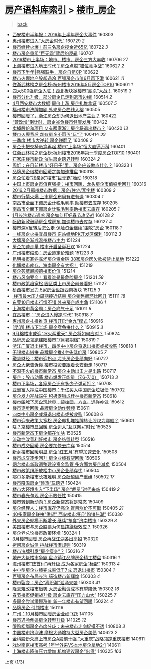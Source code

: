 [房产语料库索引](../../README.md)  > [楼市_房企](楼市_房企.md)
====
> [back](../README.md)

- [西安楼市半年报：2016年上半年房企大事件](http://jkwz.applinzi.com/ittc/6862059292634645508.html#%E8%A5%BF%E5%AE%89%E6%A5%BC%E5%B8%82%E5%8D%8A%E5%B9%B4%E6%8A%A5%EF%BC%9A2016%E5%B9%B4%E4%B8%8A%E5%8D%8A%E5%B9%B4%E6%88%BF%E4%BC%81%E5%A4%A7%E4%BA%8B%E4%BB%B6) 160803  
- [惠州楼市进入“大房企时代”](http://jkwz.applinzi.com/ittc/6860246168529011717.html#%E6%83%A0%E5%B7%9E%E6%A5%BC%E5%B8%82%E8%BF%9B%E5%85%A5%E2%80%9C%E5%A4%A7%E6%88%BF%E4%BC%81%E6%97%B6%E4%BB%A3%E2%80%9D) 160729 *2* 
- [楼市继续火爆！前三名房企揽金近65亿](http://jkwz.applinzi.com/ittc/6857600512723256324.html#%E6%A5%BC%E5%B8%82%E7%BB%A7%E7%BB%AD%E7%81%AB%E7%88%86%EF%BC%81%E5%89%8D%E4%B8%89%E5%90%8D%E6%88%BF%E4%BC%81%E6%8F%BD%E9%87%91%E8%BF%9165%E4%BA%BF) 160722 *3* 
- [楼市房企重组“巨无霸”背后的逻辑](http://jkwz.applinzi.com/ittc/6852189730615329797.html#%E6%A5%BC%E5%B8%82%E6%88%BF%E4%BC%81%E9%87%8D%E7%BB%84%E2%80%9C%E5%B7%A8%E6%97%A0%E9%9C%B8%E2%80%9D%E8%83%8C%E5%90%8E%E7%9A%84%E9%80%BB%E8%BE%91) 160707  
- [2016楼市上半场：地市、楼市、房企三方大丰收](http://jkwz.applinzi.com/ittc/6851817438622254085.html#2016%E6%A5%BC%E5%B8%82%E4%B8%8A%E5%8D%8A%E5%9C%BA%EF%BC%9A%E5%9C%B0%E5%B8%82%E3%80%81%E6%A5%BC%E5%B8%82%E3%80%81%E6%88%BF%E4%BC%81%E4%B8%89%E6%96%B9%E5%A4%A7%E4%B8%B0%E6%94%B6) 160706 *27* 
- [上海楼市进入地王时代？房企点燃“错位竞争战”](http://jkwz.applinzi.com/ittc/6848403150196966405.html#%E4%B8%8A%E6%B5%B7%E6%A5%BC%E5%B8%82%E8%BF%9B%E5%85%A5%E5%9C%B0%E7%8E%8B%E6%97%B6%E4%BB%A3%EF%BC%9F%E6%88%BF%E4%BC%81%E7%82%B9%E7%87%83%E2%80%9C%E9%94%99%E4%BD%8D%E7%AB%9E%E4%BA%89%E6%88%98%E2%80%9D) 160627 *2* 
- [楼市下半年‖强强联手，房企自组CP](http://jkwz.applinzi.com/ittc/6846596996206691333.html#%E6%A5%BC%E5%B8%82%E4%B8%8B%E5%8D%8A%E5%B9%B4%E2%80%96%E5%BC%BA%E5%BC%BA%E8%81%94%E6%89%8B%EF%BC%8C%E6%88%BF%E4%BC%81%E8%87%AA%E7%BB%84CP) 160622  
- [楼市火爆地产股却遇冷 百强房企市值6月再下滑](http://jkwz.applinzi.com/ittc/6846137661907272708.html#%E6%A5%BC%E5%B8%82%E7%81%AB%E7%88%86%E5%9C%B0%E4%BA%A7%E8%82%A1%E5%8D%B4%E9%81%87%E5%86%B7+%E7%99%BE%E5%BC%BA%E6%88%BF%E4%BC%81%E5%B8%82%E5%80%BC6%E6%9C%88%E5%86%8D%E4%B8%8B%E6%BB%91) 160621 *11* 
- [住浙武林榜之房企榜:杭州楼市2016年5月房企TOP10](http://jkwz.applinzi.com/ittc/6838578776400987140.html#%E4%BD%8F%E6%B5%99%E6%AD%A6%E6%9E%97%E6%A6%9C%E4%B9%8B%E6%88%BF%E4%BC%81%E6%A6%9C%3A%E6%9D%AD%E5%B7%9E%E6%A5%BC%E5%B8%822016%E5%B9%B45%E6%9C%88%E6%88%BF%E4%BC%81TOP10) 160601 *1* 
- [四大500强房企入驻！西北板块掀楼市“厮杀”大战！](http://jkwz.applinzi.com/ittc/6833884054512223236.html#%E5%9B%9B%E5%A4%A7500%E5%BC%BA%E6%88%BF%E4%BC%81%E5%85%A5%E9%A9%BB%EF%BC%81%E8%A5%BF%E5%8C%97%E6%9D%BF%E5%9D%97%E6%8E%80%E6%A5%BC%E5%B8%82%E2%80%9C%E5%8E%AE%E6%9D%80%E2%80%9D%E5%A4%A7%E6%88%98%EF%BC%81) 160519 *3* 
- [楼市分化升级，部分房企已走到退市边缘!](http://jkwz.applinzi.com/ittc/6832109737726182405.html#%E6%A5%BC%E5%B8%82%E5%88%86%E5%8C%96%E5%8D%87%E7%BA%A7%EF%BC%8C%E9%83%A8%E5%88%86%E6%88%BF%E4%BC%81%E5%B7%B2%E8%B5%B0%E5%88%B0%E9%80%80%E5%B8%82%E8%BE%B9%E7%BC%98%21) 160514 *2* 
- [4月西安楼市大数据|房价上涨 房企扎堆拿证](http://jkwz.applinzi.com/ittc/6829611124945060868.html#4%E6%9C%88%E8%A5%BF%E5%AE%89%E6%A5%BC%E5%B8%82%E5%A4%A7%E6%95%B0%E6%8D%AE%7C%E6%88%BF%E4%BB%B7%E4%B8%8A%E6%B6%A8+%E6%88%BF%E4%BC%81%E6%89%8E%E5%A0%86%E6%8B%BF%E8%AF%81) 160507 *5* 
- [福州楼市洗牌加剧 外来房企曲线入榕](http://jkwz.applinzi.com/ittc/6828664061163996164.html#%E7%A6%8F%E5%B7%9E%E6%A5%BC%E5%B8%82%E6%B4%97%E7%89%8C%E5%8A%A0%E5%89%A7+%E5%A4%96%E6%9D%A5%E6%88%BF%E4%BC%81%E6%9B%B2%E7%BA%BF%E5%85%A5%E6%A6%95) 160505  
- [楼市回暖了，浙江房企却为何退出地产主业？](http://jkwz.applinzi.com/ittc/6823933036575851524.html#%E6%A5%BC%E5%B8%82%E5%9B%9E%E6%9A%96%E4%BA%86%EF%BC%8C%E6%B5%99%E6%B1%9F%E6%88%BF%E4%BC%81%E5%8D%B4%E4%B8%BA%E4%BD%95%E9%80%80%E5%87%BA%E5%9C%B0%E4%BA%A7%E4%B8%BB%E4%B8%9A%EF%BC%9F) 160422  
- [“营改增”倒计时，房企减负楼市健康发展](http://jkwz.applinzi.com/ittc/6823875376874783749.html#%E2%80%9C%E8%90%A5%E6%94%B9%E5%A2%9E%E2%80%9D%E5%80%92%E8%AE%A1%E6%97%B6%EF%BC%8C%E6%88%BF%E4%BC%81%E5%87%8F%E8%B4%9F%E6%A5%BC%E5%B8%82%E5%81%A5%E5%BA%B7%E5%8F%91%E5%B1%95) 160422  
- [卖掉股份和项目 又有两家浙江房企将退出楼市？](http://jkwz.applinzi.com/ittc/6823119878802113540.html#%E5%8D%96%E6%8E%89%E8%82%A1%E4%BB%BD%E5%92%8C%E9%A1%B9%E7%9B%AE+%E5%8F%88%E6%9C%89%E4%B8%A4%E5%AE%B6%E6%B5%99%E6%B1%9F%E6%88%BF%E4%BC%81%E5%B0%86%E9%80%80%E5%87%BA%E6%A5%BC%E5%B8%82%EF%BC%9F) 160420 *13* 
- [楼市火爆背后 却有房企不愿再“玩”了](http://jkwz.applinzi.com/ittc/6820940489750479877.html#%E6%A5%BC%E5%B8%82%E7%81%AB%E7%88%86%E8%83%8C%E5%90%8E+%E5%8D%B4%E6%9C%89%E6%88%BF%E4%BC%81%E4%B8%8D%E6%84%BF%E5%86%8D%E2%80%9C%E7%8E%A9%E2%80%9D%E4%BA%86) 160414 *39* 
- [一季度 楼市大逆转 房企赚翻了](http://jkwz.applinzi.com/ittc/6818584453970396164.html#%E4%B8%80%E5%AD%A3%E5%BA%A6+%E6%A5%BC%E5%B8%82%E5%A4%A7%E9%80%86%E8%BD%AC+%E6%88%BF%E4%BC%81%E8%B5%9A%E7%BF%BB%E4%BA%86) 160408 *2* 
- [房企头把交椅悬念再起 楼市“上半场”恒大直逼万科](http://jkwz.applinzi.com/ittc/6816098543563441156.html#%E6%88%BF%E4%BC%81%E5%A4%B4%E6%8A%8A%E4%BA%A4%E6%A4%85%E6%82%AC%E5%BF%B5%E5%86%8D%E8%B5%B7+%E6%A5%BC%E5%B8%82%E2%80%9C%E4%B8%8A%E5%8D%8A%E5%9C%BA%E2%80%9D%E6%81%92%E5%A4%A7%E7%9B%B4%E9%80%BC%E4%B8%87%E7%A7%91) 160401  
- [住浙武林榜之房企榜:杭州楼市2016年第一季度房企TOP10](http://jkwz.applinzi.com/ittc/6815951183973712900.html#%E4%BD%8F%E6%B5%99%E6%AD%A6%E6%9E%97%E6%A6%9C%E4%B9%8B%E6%88%BF%E4%BC%81%E6%A6%9C%3A%E6%9D%AD%E5%B7%9E%E6%A5%BC%E5%B8%822016%E5%B9%B4%E7%AC%AC%E4%B8%80%E5%AD%A3%E5%BA%A6%E6%88%BF%E4%BC%81TOP10) 160401  
- [石家庄楼市新政 催生房企跨界转型](http://jkwz.applinzi.com/ittc/6813098424916247557.html#%E7%9F%B3%E5%AE%B6%E5%BA%84%E6%A5%BC%E5%B8%82%E6%96%B0%E6%94%BF+%E5%82%AC%E7%94%9F%E6%88%BF%E4%BC%81%E8%B7%A8%E7%95%8C%E8%BD%AC%E5%9E%8B) 160324 *2* 
- [周忻：在目前楼市“好日子”里，房企应该做点什么？](http://jkwz.applinzi.com/ittc/6812726483940279301.html#%E5%91%A8%E5%BF%BB%EF%BC%9A%E5%9C%A8%E7%9B%AE%E5%89%8D%E6%A5%BC%E5%B8%82%E2%80%9C%E5%A5%BD%E6%97%A5%E5%AD%90%E2%80%9D%E9%87%8C%EF%BC%8C%E6%88%BF%E4%BC%81%E5%BA%94%E8%AF%A5%E5%81%9A%E7%82%B9%E4%BB%80%E4%B9%88%EF%BC%9F) 160323 *1* 
- [品牌房企借楼市回暖之势加速推盘](http://jkwz.applinzi.com/ittc/6810792435495994372.html#%E5%93%81%E7%89%8C%E6%88%BF%E4%BC%81%E5%80%9F%E6%A5%BC%E5%B8%82%E5%9B%9E%E6%9A%96%E4%B9%8B%E5%8A%BF%E5%8A%A0%E9%80%9F%E6%8E%A8%E7%9B%98) 160318  
- [房企忙着“找亲家”楼市“巨无霸”胎动](http://jkwz.applinzi.com/ittc/6810815455858000900.html#%E6%88%BF%E4%BC%81%E5%BF%99%E7%9D%80%E2%80%9C%E6%89%BE%E4%BA%B2%E5%AE%B6%E2%80%9D%E6%A5%BC%E5%B8%82%E2%80%9C%E5%B7%A8%E6%97%A0%E9%9C%B8%E2%80%9D%E8%83%8E%E5%8A%A8) 160318  
- [中国上市房企市值百强榜：楼市回暖，龙头房企市值稳步回升](http://jkwz.applinzi.com/ittc/6810184793316656133.html#%E4%B8%AD%E5%9B%BD%E4%B8%8A%E5%B8%82%E6%88%BF%E4%BC%81%E5%B8%82%E5%80%BC%E7%99%BE%E5%BC%BA%E6%A6%9C%EF%BC%9A%E6%A5%BC%E5%B8%82%E5%9B%9E%E6%9A%96%EF%BC%8C%E9%BE%99%E5%A4%B4%E6%88%BF%E4%BC%81%E5%B8%82%E5%80%BC%E7%A8%B3%E6%AD%A5%E5%9B%9E%E5%8D%87) 160316  
- [2016.2月郑州楼市数据：房企/住宅/写字楼](http://jkwz.applinzi.com/ittc/6807506000420537349.html#2016.2%E6%9C%88%E9%83%91%E5%B7%9E%E6%A5%BC%E5%B8%82%E6%95%B0%E6%8D%AE%EF%BC%9A%E6%88%BF%E4%BC%81%2F%E4%BD%8F%E5%AE%85%2F%E5%86%99%E5%AD%97%E6%A5%BC) 160309 *3* 
- [楼市行情火爆 上市房企布局有进有退](http://jkwz.applinzi.com/ittc/6805533329822581764.html#%E6%A5%BC%E5%B8%82%E8%A1%8C%E6%83%85%E7%81%AB%E7%88%86+%E4%B8%8A%E5%B8%82%E6%88%BF%E4%BC%81%E5%B8%83%E5%B1%80%E6%9C%89%E8%BF%9B%E6%9C%89%E9%80%80) 160304 *1* 
- [南昌市全面下调房企计税毛利率 助楼市去库存](http://jkwz.applinzi.com/ittc/6795316160014844933.html#%E5%8D%97%E6%98%8C%E5%B8%82%E5%85%A8%E9%9D%A2%E4%B8%8B%E8%B0%83%E6%88%BF%E4%BC%81%E8%AE%A1%E7%A8%8E%E6%AF%9B%E5%88%A9%E7%8E%87+%E5%8A%A9%E6%A5%BC%E5%B8%82%E5%8E%BB%E5%BA%93%E5%AD%98) 160205  
- [南昌市全面下调房企计税毛利率助楼市去库存](http://jkwz.applinzi.com/ittc/6795286230090646533.html#%E5%8D%97%E6%98%8C%E5%B8%82%E5%85%A8%E9%9D%A2%E4%B8%8B%E8%B0%83%E6%88%BF%E4%BC%81%E8%AE%A1%E7%A8%8E%E6%AF%9B%E5%88%A9%E7%8E%87%E5%8A%A9%E6%A5%BC%E5%B8%82%E5%8E%BB%E5%BA%93%E5%AD%98) 160205 *1* 
- [1月长沙楼市遇冷 房企如何打好春节攻坚战](http://jkwz.applinzi.com/ittc/6792340932473127940.html#1%E6%9C%88%E9%95%BF%E6%B2%99%E6%A5%BC%E5%B8%82%E9%81%87%E5%86%B7+%E6%88%BF%E4%BC%81%E5%A6%82%E4%BD%95%E6%89%93%E5%A5%BD%E6%98%A5%E8%8A%82%E6%94%BB%E5%9D%9A%E6%88%98) 160128 *2* 
- [酝酿新政鼓励房企成房东 加速楼市去库存](http://jkwz.applinzi.com/ittc/6792103498233676805.html#%E9%85%9D%E9%85%BF%E6%96%B0%E6%94%BF%E9%BC%93%E5%8A%B1%E6%88%BF%E4%BC%81%E6%88%90%E6%88%BF%E4%B8%9C+%E5%8A%A0%E9%80%9F%E6%A5%BC%E5%B8%82%E5%8E%BB%E5%BA%93%E5%AD%98) 160127 *4* 
- [楼市深V反转后怎么走 保险资金继续&quot;围攻&quot;房企](http://jkwz.applinzi.com/ittc/6788610316724339716.html#%E6%A5%BC%E5%B8%82%E6%B7%B1V%E5%8F%8D%E8%BD%AC%E5%90%8E%E6%80%8E%E4%B9%88%E8%B5%B0+%E4%BF%9D%E9%99%A9%E8%B5%84%E9%87%91%E7%BB%A7%E7%BB%AD%26quot%3B%E5%9B%B4%E6%94%BB%26quot%3B%E6%88%BF%E4%BC%81) 160118 *1* 
- [一线房企火拼宜昌楼市 东站绿地PK开发区保利](http://jkwz.applinzi.com/ittc/6786384060289123332.html#%E4%B8%80%E7%BA%BF%E6%88%BF%E4%BC%81%E7%81%AB%E6%8B%BC%E5%AE%9C%E6%98%8C%E6%A5%BC%E5%B8%82+%E4%B8%9C%E7%AB%99%E7%BB%BF%E5%9C%B0PK%E5%BC%80%E5%8F%91%E5%8C%BA%E4%BF%9D%E5%88%A9) 160112 *3* 
- [大牌房企渐成温州楼市主力](http://jkwz.applinzi.com/ittc/6779298942235968516.html#%E5%A4%A7%E7%89%8C%E6%88%BF%E4%BC%81%E6%B8%90%E6%88%90%E6%B8%A9%E5%B7%9E%E6%A5%BC%E5%B8%82%E4%B8%BB%E5%8A%9B) 151224  
- [房企加速走量 楼市开启圣诞狂欢](http://jkwz.applinzi.com/ittc/6779191346044863493.html#%E6%88%BF%E4%BC%81%E5%8A%A0%E9%80%9F%E8%B5%B0%E9%87%8F+%E6%A5%BC%E5%B8%82%E5%BC%80%E5%90%AF%E5%9C%A3%E8%AF%9E%E7%8B%82%E6%AC%A2) 151224  
- [广州楼市缩影：房企遭定价难题](http://jkwz.applinzi.com/ittc/6779144649797272580.html#%E5%B9%BF%E5%B7%9E%E6%A5%BC%E5%B8%82%E7%BC%A9%E5%BD%B1%EF%BC%9A%E6%88%BF%E4%BC%81%E9%81%AD%E5%AE%9A%E4%BB%B7%E9%9A%BE%E9%A2%98) 151223 *3* 
- [昆明楼市寒冬冻坏房企资金链  38家房企因欠款被禁止拿地](http://jkwz.applinzi.com/ittc/6778647025470145541.html#%E6%98%86%E6%98%8E%E6%A5%BC%E5%B8%82%E5%AF%92%E5%86%AC%E5%86%BB%E5%9D%8F%E6%88%BF%E4%BC%81%E8%B5%84%E9%87%91%E9%93%BE++38%E5%AE%B6%E6%88%BF%E4%BC%81%E5%9B%A0%E6%AC%A0%E6%AC%BE%E8%A2%AB%E7%A6%81%E6%AD%A2%E6%8B%BF%E5%9C%B0) 151222  
- [化解楼市库存，海南房企有大招！](http://jkwz.applinzi.com/ittc/6777112339329582085.html#%E5%8C%96%E8%A7%A3%E6%A5%BC%E5%B8%82%E5%BA%93%E5%AD%98%EF%BC%8C%E6%B5%B7%E5%8D%97%E6%88%BF%E4%BC%81%E6%9C%89%E5%A4%A7%E6%8B%9B%EF%BC%81) 151219  
- [房企荟萃展顺德楼市价值](http://jkwz.applinzi.com/ittc/6775698571705975812.html#%E6%88%BF%E4%BC%81%E8%8D%9F%E8%90%83%E5%B1%95%E9%A1%BA%E5%BE%B7%E6%A5%BC%E5%B8%82%E4%BB%B7%E5%80%BC) 151214  
- [楼市风向要变！看看谁是最危险房企](http://jkwz.applinzi.com/ittc/6770811175944324101.html#%E6%A5%BC%E5%B8%82%E9%A3%8E%E5%90%91%E8%A6%81%E5%8F%98%EF%BC%81%E7%9C%8B%E7%9C%8B%E8%B0%81%E6%98%AF%E6%9C%80%E5%8D%B1%E9%99%A9%E6%88%BF%E4%BC%81) 151201 *58* 
- [楼市政策趋宽松 园区类上市房企前景看好](http://jkwz.applinzi.com/ittc/6769250995058246660.html#%E6%A5%BC%E5%B8%82%E6%94%BF%E7%AD%96%E8%B6%8B%E5%AE%BD%E6%9D%BE+%E5%9B%AD%E5%8C%BA%E7%B1%BB%E4%B8%8A%E5%B8%82%E6%88%BF%E4%BC%81%E5%89%8D%E6%99%AF%E7%9C%8B%E5%A5%BD) 151127  
- [桥西楼市发力 5家房企盘踞西南板块](http://jkwz.applinzi.com/ittc/6768613071648195588.html#%E6%A1%A5%E8%A5%BF%E6%A5%BC%E5%B8%82%E5%8F%91%E5%8A%9B+5%E5%AE%B6%E6%88%BF%E4%BC%81%E7%9B%98%E8%B8%9E%E8%A5%BF%E5%8D%97%E6%9D%BF%E5%9D%97) 151125 *3* 
- [·楼市最大压力周期接近结束 房企销售额环比回升](http://jkwz.applinzi.com/ittc/6763347407987540996.html#%C2%B7%E6%A5%BC%E5%B8%82%E6%9C%80%E5%A4%A7%E5%8E%8B%E5%8A%9B%E5%91%A8%E6%9C%9F%E6%8E%A5%E8%BF%91%E7%BB%93%E6%9D%9F+%E6%88%BF%E4%BC%81%E9%94%80%E5%94%AE%E9%A2%9D%E7%8E%AF%E6%AF%94%E5%9B%9E%E5%8D%87) 151111 *18* 
- [东莞10月楼市行情不错 外来房企成主角](http://jkwz.applinzi.com/ittc/6761531292009366532.html#%E4%B8%9C%E8%8E%9E10%E6%9C%88%E6%A5%BC%E5%B8%82%E8%A1%8C%E6%83%85%E4%B8%8D%E9%94%99+%E5%A4%96%E6%9D%A5%E6%88%BF%E4%BC%81%E6%88%90%E4%B8%BB%E8%A7%92) 151106 *1* 
- [上海楼市黄金周：房企底气十足](http://jkwz.applinzi.com/ittc/6751928498046960644.html#%E4%B8%8A%E6%B5%B7%E6%A5%BC%E5%B8%82%E9%BB%84%E9%87%91%E5%91%A8%EF%BC%9A%E6%88%BF%E4%BC%81%E5%BA%95%E6%B0%94%E5%8D%81%E8%B6%B3) 151011 *6* 
- [宜昌楼市：“房企进入慢跑时代”](http://jkwz.applinzi.com/ittc/6743339735981589508.html#%E5%AE%9C%E6%98%8C%E6%A5%BC%E5%B8%82%EF%BC%9A%E2%80%9C%E6%88%BF%E4%BC%81%E8%BF%9B%E5%85%A5%E6%85%A2%E8%B7%91%E6%97%B6%E4%BB%A3%E2%80%9D) 150918 *7* 
- [惠州房企扎推推货 楼市开启“金九”模式](http://jkwz.applinzi.com/ittc/6742573573946967044.html#%E6%83%A0%E5%B7%9E%E6%88%BF%E4%BC%81%E6%89%8E%E6%8E%A8%E6%8E%A8%E8%B4%A7+%E6%A5%BC%E5%B8%82%E5%BC%80%E5%90%AF%E2%80%9C%E9%87%91%E4%B9%9D%E2%80%9D%E6%A8%A1%E5%BC%8F) 150916  
- [[昆明] 楼市下半场 房企竞争拼什么？](http://jkwz.applinzi.com/ittc/6742311830049686532.html#%5B%E6%98%86%E6%98%8E%5D+%E6%A5%BC%E5%B8%82%E4%B8%8B%E5%8D%8A%E5%9C%BA+%E6%88%BF%E4%BC%81%E7%AB%9E%E4%BA%89%E6%8B%BC%E4%BB%80%E4%B9%88%EF%BC%9F) 150915 *3* 
- [9月榕楼市或迎“冰火两重天” 房企将如何应对？](http://jkwz.applinzi.com/ittc/547650615763181207.html#9%E6%9C%88%E6%A6%95%E6%A5%BC%E5%B8%82%E6%88%96%E8%BF%8E%E2%80%9C%E5%86%B0%E7%81%AB%E4%B8%A4%E9%87%8D%E5%A4%A9%E2%80%9D+%E6%88%BF%E4%BC%81%E5%B0%86%E5%A6%82%E4%BD%95%E5%BA%94%E5%AF%B9%EF%BC%9F) 150824  
- [品牌房企领跑建阳楼市“7月暑期档”](http://jkwz.applinzi.com/ittc/547650615737539491.html#%E5%93%81%E7%89%8C%E6%88%BF%E4%BC%81%E9%A2%86%E8%B7%91%E5%BB%BA%E9%98%B3%E6%A5%BC%E5%B8%82%E2%80%9C7%E6%9C%88%E6%9A%91%E6%9C%9F%E6%A1%A3%E2%80%9D) 150819 *1* 
- [浙江广厦退出楼市，四类中小房企将退出楼市或被收购](http://jkwz.applinzi.com/ittc/547650615731142880.html#%E6%B5%99%E6%B1%9F%E5%B9%BF%E5%8E%A6%E9%80%80%E5%87%BA%E6%A5%BC%E5%B8%82%EF%BC%8C%E5%9B%9B%E7%B1%BB%E4%B8%AD%E5%B0%8F%E6%88%BF%E4%BC%81%E5%B0%86%E9%80%80%E5%87%BA%E6%A5%BC%E5%B8%82%E6%88%96%E8%A2%AB%E6%94%B6%E8%B4%AD) 150818 *1* 
- [无锡楼市够拼 品牌房企推4字头低价房](http://jkwz.applinzi.com/ittc/547650615561838404.html#%E6%97%A0%E9%94%A1%E6%A5%BC%E5%B8%82%E5%A4%9F%E6%8B%BC+%E5%93%81%E7%89%8C%E6%88%BF%E4%BC%81%E6%8E%A84%E5%AD%97%E5%A4%B4%E4%BD%8E%E4%BB%B7%E6%88%BF) 150805 *7* 
- [融慧财经：楼市迎拐点 龙头房企业绩向好](http://jkwz.applinzi.com/ittc/547650615329363212.html#%E8%9E%8D%E6%85%A7%E8%B4%A2%E7%BB%8F%EF%BC%9A%E6%A5%BC%E5%B8%82%E8%BF%8E%E6%8B%90%E7%82%B9+%E9%BE%99%E5%A4%B4%E6%88%BF%E4%BC%81%E4%B8%9A%E7%BB%A9%E5%90%91%E5%A5%BD) 150727  
- [房企大佬告诉你 楼市投资要跟着长安街走](http://jkwz.applinzi.com/ittc/547650615079001848.html#%E6%88%BF%E4%BC%81%E5%A4%A7%E4%BD%AC%E5%91%8A%E8%AF%89%E4%BD%A0+%E6%A5%BC%E5%B8%82%E6%8A%95%E8%B5%84%E8%A6%81%E8%B7%9F%E7%9D%80%E9%95%BF%E5%AE%89%E8%A1%97%E8%B5%B0) 150717  
- [不温不火的楼市新常态 房企主动出击才是出路](http://jkwz.applinzi.com/ittc/547650614741146769.html#%E4%B8%8D%E6%B8%A9%E4%B8%8D%E7%81%AB%E7%9A%84%E6%A5%BC%E5%B8%82%E6%96%B0%E5%B8%B8%E6%80%81+%E6%88%BF%E4%BC%81%E4%B8%BB%E5%8A%A8%E5%87%BA%E5%87%BB%E6%89%8D%E6%98%AF%E5%87%BA%E8%B7%AF) 150717  
- [房企：股市动荡 楼市爆发正能量（7.6-7.10）](http://jkwz.applinzi.com/ittc/547650615054648618.html#%E6%88%BF%E4%BC%81%EF%BC%9A%E8%82%A1%E5%B8%82%E5%8A%A8%E8%8D%A1+%E6%A5%BC%E5%B8%82%E7%88%86%E5%8F%91%E6%AD%A3%E8%83%BD%E9%87%8F%EF%BC%887.6-7.10%EF%BC%89) 150713 *3* 
- [楼市下半场，各家房企还有多少子弹可打？](http://jkwz.applinzi.com/ittc/547650611429491523.html#%E6%A5%BC%E5%B8%82%E4%B8%8B%E5%8D%8A%E5%9C%BA%EF%BC%8C%E5%90%84%E5%AE%B6%E6%88%BF%E4%BC%81%E8%BF%98%E6%9C%89%E5%A4%9A%E5%B0%91%E5%AD%90%E5%BC%B9%E5%8F%AF%E6%89%93%EF%BC%9F) 150708  
- [亚洲富人押注中国楼市：千亿买入中国房企垃圾债](http://jkwz.applinzi.com/ittc/547650611430550327.html#%E4%BA%9A%E6%B4%B2%E5%AF%8C%E4%BA%BA%E6%8A%BC%E6%B3%A8%E4%B8%AD%E5%9B%BD%E6%A5%BC%E5%B8%82%EF%BC%9A%E5%8D%83%E4%BA%BF%E4%B9%B0%E5%85%A5%E4%B8%AD%E5%9B%BD%E6%88%BF%E4%BC%81%E5%9E%83%E5%9C%BE%E5%80%BA) 150702  
- [房企发力迎战端午 积极促销成桂林楼市新常态](http://jkwz.applinzi.com/ittc/547650611420533125.html#%E6%88%BF%E4%BC%81%E5%8F%91%E5%8A%9B%E8%BF%8E%E6%88%98%E7%AB%AF%E5%8D%88+%E7%A7%AF%E6%9E%81%E4%BF%83%E9%94%80%E6%88%90%E6%A1%82%E6%9E%97%E6%A5%BC%E5%B8%82%E6%96%B0%E5%B8%B8%E6%80%81) 150618  
- [楼市围城下房企玩跨界：碧桂园、方直、远洋咋做](http://jkwz.applinzi.com/ittc/547650611420233261.html#%E6%A5%BC%E5%B8%82%E5%9B%B4%E5%9F%8E%E4%B8%8B%E6%88%BF%E4%BC%81%E7%8E%A9%E8%B7%A8%E7%95%8C%EF%BC%9A%E7%A2%A7%E6%A1%82%E5%9B%AD%E3%80%81%E6%96%B9%E7%9B%B4%E3%80%81%E8%BF%9C%E6%B4%8B%E5%92%8B%E5%81%9A) 150612  
- [楼市逐步回暖 品牌房企动作频频](http://jkwz.applinzi.com/ittc/547650611412855541.html#%E6%A5%BC%E5%B8%82%E9%80%90%E6%AD%A5%E5%9B%9E%E6%9A%96+%E5%93%81%E7%89%8C%E6%88%BF%E4%BC%81%E5%8A%A8%E4%BD%9C%E9%A2%91%E9%A2%91) 150611  
- [四类中小房企或将退出楼市或被收购](http://jkwz.applinzi.com/ittc/547650611419023143.html#%E5%9B%9B%E7%B1%BB%E4%B8%AD%E5%B0%8F%E6%88%BF%E4%BC%81%E6%88%96%E5%B0%86%E9%80%80%E5%87%BA%E6%A5%BC%E5%B8%82%E6%88%96%E8%A2%AB%E6%94%B6%E8%B4%AD) 150608 *6* 
- [楼市迎来政策大宽松 房企却扎堆挂牌转让股权为哪般？](http://jkwz.applinzi.com/ittc/547650611416066629.html#%E6%A5%BC%E5%B8%82%E8%BF%8E%E6%9D%A5%E6%94%BF%E7%AD%96%E5%A4%A7%E5%AE%BD%E6%9D%BE+%E6%88%BF%E4%BC%81%E5%8D%B4%E6%89%8E%E5%A0%86%E6%8C%82%E7%89%8C%E8%BD%AC%E8%AE%A9%E8%82%A1%E6%9D%83%E4%B8%BA%E5%93%AA%E8%88%AC%EF%BC%9F) 150601  
- [啥？京楼市显回暖 房企迈入“互联网+”时代](http://jkwz.applinzi.com/ittc/547650611416762762.html#%E5%95%A5%EF%BC%9F%E4%BA%AC%E6%A5%BC%E5%B8%82%E6%98%BE%E5%9B%9E%E6%9A%96+%E6%88%BF%E4%BC%81%E8%BF%88%E5%85%A5%E2%80%9C%E4%BA%92%E8%81%94%E7%BD%91%2B%E2%80%9D%E6%97%B6%E4%BB%A3) 150525  
- [楼市新常态下房企都在忙啥](http://jkwz.applinzi.com/ittc/547650611417661738.html#%E6%A5%BC%E5%B8%82%E6%96%B0%E5%B8%B8%E6%80%81%E4%B8%8B%E6%88%BF%E4%BC%81%E9%83%BD%E5%9C%A8%E5%BF%99%E5%95%A5) 150525  
- [流动性改善利好楼市 房企结盟转型](http://jkwz.applinzi.com/ittc/547650611411585966.html#%E6%B5%81%E5%8A%A8%E6%80%A7%E6%94%B9%E5%96%84%E5%88%A9%E5%A5%BD%E6%A5%BC%E5%B8%82+%E6%88%BF%E4%BC%81%E7%BB%93%E7%9B%9F%E8%BD%AC%E5%9E%8B) 150516  
- [楼市成交回暖 房企要加快去库存](http://jkwz.applinzi.com/ittc/547650611405968601.html#%E6%A5%BC%E5%B8%82%E6%88%90%E4%BA%A4%E5%9B%9E%E6%9A%96+%E6%88%BF%E4%BC%81%E8%A6%81%E5%8A%A0%E5%BF%AB%E5%8E%BB%E5%BA%93%E5%AD%98) 150514  
- [新乡楼市回暖明显 房企“红五月”有望加速去化](http://jkwz.applinzi.com/ittc/547650611411198951.html#%E6%96%B0%E4%B9%A1%E6%A5%BC%E5%B8%82%E5%9B%9E%E6%9A%96%E6%98%8E%E6%98%BE+%E6%88%BF%E4%BC%81%E2%80%9C%E7%BA%A2%E4%BA%94%E6%9C%88%E2%80%9D%E6%9C%89%E6%9C%9B%E5%8A%A0%E9%80%9F%E5%8E%BB%E5%8C%96) 150508  
- [楼市成交逐步回升 房企业绩有望回暖](http://jkwz.applinzi.com/ittc/547650611413032532.html#%E6%A5%BC%E5%B8%82%E6%88%90%E4%BA%A4%E9%80%90%E6%AD%A5%E5%9B%9E%E5%8D%87+%E6%88%BF%E4%BC%81%E4%B8%9A%E7%BB%A9%E6%9C%89%E6%9C%9B%E5%9B%9E%E6%9A%96) 150505  
- [烟台楼市新政调整建设资金监管 多方面为房企减负](http://jkwz.applinzi.com/ittc/547650611408985916.html#%E7%83%9F%E5%8F%B0%E6%A5%BC%E5%B8%82%E6%96%B0%E6%94%BF%E8%B0%83%E6%95%B4%E5%BB%BA%E8%AE%BE%E8%B5%84%E9%87%91%E7%9B%91%E7%AE%A1+%E5%A4%9A%E6%96%B9%E9%9D%A2%E4%B8%BA%E6%88%BF%E4%BC%81%E5%87%8F%E8%B4%9F) 150504  
- [楼市政策纷纷放松中小房企业绩存忧](http://jkwz.applinzi.com/ittc/547650611409445807.html#%E6%A5%BC%E5%B8%82%E6%94%BF%E7%AD%96%E7%BA%B7%E7%BA%B7%E6%94%BE%E6%9D%BE%E4%B8%AD%E5%B0%8F%E6%88%BF%E4%BC%81%E4%B8%9A%E7%BB%A9%E5%AD%98%E5%BF%A7) 150504  
- [鄂尔多斯楼市长夜难明 房企酝酿破产重组](http://jkwz.applinzi.com/ittc/547650611409040994.html#%E9%84%82%E5%B0%94%E5%A4%9A%E6%96%AF%E6%A5%BC%E5%B8%82%E9%95%BF%E5%A4%9C%E9%9A%BE%E6%98%8E+%E6%88%BF%E4%BC%81%E9%85%9D%E9%85%BF%E7%A0%B4%E4%BA%A7%E9%87%8D%E7%BB%84) 150502 *17* 
- [楼市降温房企“趁热”玩跨界](http://jkwz.applinzi.com/ittc/547650611405533825.html#%E6%A5%BC%E5%B8%82%E9%99%8D%E6%B8%A9%E6%88%BF%E4%BC%81%E2%80%9C%E8%B6%81%E7%83%AD%E2%80%9D%E7%8E%A9%E8%B7%A8%E7%95%8C) 150424  
- [楼市大环境步入“下半场” 房企“裁员”时代来临](http://jkwz.applinzi.com/ittc/547650611406987813.html#%E6%A5%BC%E5%B8%82%E5%A4%A7%E7%8E%AF%E5%A2%83%E6%AD%A5%E5%85%A5%E2%80%9C%E4%B8%8B%E5%8D%8A%E5%9C%BA%E2%80%9D+%E6%88%BF%E4%BC%81%E2%80%9C%E8%A3%81%E5%91%98%E2%80%9D%E6%97%B6%E4%BB%A3%E6%9D%A5%E4%B8%B4) 150419 *2* 
- [楼市春光乍现 房企不敢任性](http://jkwz.applinzi.com/ittc/547650611405496411.html#%E6%A5%BC%E5%B8%82%E6%98%A5%E5%85%89%E4%B9%8D%E7%8E%B0+%E6%88%BF%E4%BC%81%E4%B8%8D%E6%95%A2%E4%BB%BB%E6%80%A7) 150415  
- [楼市转到新动向？房企新常态将是常态](http://jkwz.applinzi.com/ittc/547650611403428033.html#%E6%A5%BC%E5%B8%82%E8%BD%AC%E5%88%B0%E6%96%B0%E5%8A%A8%E5%90%91%EF%BC%9F%E6%88%BF%E4%BC%81%E6%96%B0%E5%B8%B8%E6%80%81%E5%B0%86%E6%98%AF%E5%B8%B8%E6%80%81) 150409  
- [房企经理人：楼市库存仍高企 盲目涨价不可取](http://jkwz.applinzi.com/ittc/547650611400920456.html#%E6%88%BF%E4%BC%81%E7%BB%8F%E7%90%86%E4%BA%BA%EF%BC%9A%E6%A5%BC%E5%B8%82%E5%BA%93%E5%AD%98%E4%BB%8D%E9%AB%98%E4%BC%81+%E7%9B%B2%E7%9B%AE%E6%B6%A8%E4%BB%B7%E4%B8%8D%E5%8F%AF%E5%8F%96) 150405 *21* 
- [40多家房企联袂&quot;供货&quot; 西安楼市将迎&quot;购销热潮&quot;](http://jkwz.applinzi.com/ittc/547650611401590607.html#40%E5%A4%9A%E5%AE%B6%E6%88%BF%E4%BC%81%E8%81%94%E8%A2%82%26quot%3B%E4%BE%9B%E8%B4%A7%26quot%3B+%E8%A5%BF%E5%AE%89%E6%A5%BC%E5%B8%82%E5%B0%86%E8%BF%8E%26quot%3B%E8%B4%AD%E9%94%80%E7%83%AD%E6%BD%AE%26quot%3B) 150330  
- [外来房企规模不断增长 继续&quot;抢食&quot;济南楼市](http://jkwz.applinzi.com/ittc/547650611399698119.html#%E5%A4%96%E6%9D%A5%E6%88%BF%E4%BC%81%E8%A7%84%E6%A8%A1%E4%B8%8D%E6%96%AD%E5%A2%9E%E9%95%BF+%E7%BB%A7%E7%BB%AD%26quot%3B%E6%8A%A2%E9%A3%9F%26quot%3B%E6%B5%8E%E5%8D%97%E6%A5%BC%E5%B8%82) 150329 *3* 
- [美国楼市与房企股票为何显跷跷板效应？](http://jkwz.applinzi.com/ittc/547650611399865233.html#%E7%BE%8E%E5%9B%BD%E6%A5%BC%E5%B8%82%E4%B8%8E%E6%88%BF%E4%BC%81%E8%82%A1%E7%A5%A8%E4%B8%BA%E4%BD%95%E6%98%BE%E8%B7%B7%E8%B7%B7%E6%9D%BF%E6%95%88%E5%BA%94%EF%BC%9F) 150326  
- [房企老总论楼市政策环境](http://jkwz.applinzi.com/ittc/547650611398982179.html#%E6%88%BF%E4%BC%81%E8%80%81%E6%80%BB%E8%AE%BA%E6%A5%BC%E5%B8%82%E6%94%BF%E7%AD%96%E7%8E%AF%E5%A2%83) 150324 *1* 
- [3月楼市回暖 房企再战江湖各出高招](http://jkwz.applinzi.com/ittc/547650611398599840.html#3%E6%9C%88%E6%A5%BC%E5%B8%82%E5%9B%9E%E6%9A%96+%E6%88%BF%E4%BC%81%E5%86%8D%E6%88%98%E6%B1%9F%E6%B9%96%E5%90%84%E5%87%BA%E9%AB%98%E6%8B%9B) 150320  
- [拷问房企诚信 挑战楼市潜规则](http://jkwz.applinzi.com/ittc/547650611398281764.html#%E6%8B%B7%E9%97%AE%E6%88%BF%E4%BC%81%E8%AF%9A%E4%BF%A1+%E6%8C%91%E6%88%98%E6%A5%BC%E5%B8%82%E6%BD%9C%E8%A7%84%E5%88%99) 150319  
- [楼市洗牌引发“房企瘦身”？](http://jkwz.applinzi.com/ittc/547650611399101251.html#%E6%A5%BC%E5%B8%82%E6%B4%97%E7%89%8C%E5%BC%95%E5%8F%91%E2%80%9C%E6%88%BF%E4%BC%81%E7%98%A6%E8%BA%AB%E2%80%9D%EF%BC%9F) 150316 *7* 
- [地产大佬楼市争霸 盘点镇江品牌房企精工楼盘](http://jkwz.applinzi.com/ittc/547650611400187700.html#%E5%9C%B0%E4%BA%A7%E5%A4%A7%E4%BD%AC%E6%A5%BC%E5%B8%82%E4%BA%89%E9%9C%B8+%E7%9B%98%E7%82%B9%E9%95%87%E6%B1%9F%E5%93%81%E7%89%8C%E6%88%BF%E4%BC%81%E7%B2%BE%E5%B7%A5%E6%A5%BC%E7%9B%98) 150316 *1* 
- [漳州楼市“垫首付”再升级 成为各家房企“标配”](http://jkwz.applinzi.com/ittc/547650611398900267.html#%E6%BC%B3%E5%B7%9E%E6%A5%BC%E5%B8%82%E2%80%9C%E5%9E%AB%E9%A6%96%E4%BB%98%E2%80%9D%E5%86%8D%E5%8D%87%E7%BA%A7+%E6%88%90%E4%B8%BA%E5%90%84%E5%AE%B6%E6%88%BF%E4%BC%81%E2%80%9C%E6%A0%87%E9%85%8D%E2%80%9D) 150313 *4* 
- [中小型房企业绩完成率低于7成 恐退出楼市](http://jkwz.applinzi.com/ittc/547650611393994788.html#%E4%B8%AD%E5%B0%8F%E5%9E%8B%E6%88%BF%E4%BC%81%E4%B8%9A%E7%BB%A9%E5%AE%8C%E6%88%90%E7%8E%87%E4%BD%8E%E4%BA%8E7%E6%88%90+%E6%81%90%E9%80%80%E5%87%BA%E6%A5%BC%E5%B8%82) 150304 *1* 
- [百强房企布局长沙 缔造楼市新辉煌](http://jkwz.applinzi.com/ittc/547650611391196388.html#%E7%99%BE%E5%BC%BA%E6%88%BF%E4%BC%81%E5%B8%83%E5%B1%80%E9%95%BF%E6%B2%99+%E7%BC%94%E9%80%A0%E6%A5%BC%E5%B8%82%E6%96%B0%E8%BE%89%E7%85%8C) 150303 *4* 
- [楼市裂变：房企“离职潮”汹涌来袭](http://jkwz.applinzi.com/ittc/547650611394783501.html#%E6%A5%BC%E5%B8%82%E8%A3%82%E5%8F%98%EF%BC%9A%E6%88%BF%E4%BC%81%E2%80%9C%E7%A6%BB%E8%81%8C%E6%BD%AE%E2%80%9D%E6%B1%B9%E6%B6%8C%E6%9D%A5%E8%A2%AD) 150303 *41* 
- [降息难改楼市趋势 大房企融资成本有望降低](http://jkwz.applinzi.com/ittc/547650611395171301.html#%E9%99%8D%E6%81%AF%E9%9A%BE%E6%94%B9%E6%A5%BC%E5%B8%82%E8%B6%8B%E5%8A%BF+%E5%A4%A7%E6%88%BF%E4%BC%81%E8%9E%8D%E8%B5%84%E6%88%90%E6%9C%AC%E6%9C%89%E6%9C%9B%E9%99%8D%E4%BD%8E) 150302 *16* 
- [春节楼市促销战升级 房企去库存“压力山大”](http://jkwz.applinzi.com/ittc/547650611392894164.html#%E6%98%A5%E8%8A%82%E6%A5%BC%E5%B8%82%E4%BF%83%E9%94%80%E6%88%98%E5%8D%87%E7%BA%A7+%E6%88%BF%E4%BC%81%E5%8E%BB%E5%BA%93%E5%AD%98%E2%80%9C%E5%8E%8B%E5%8A%9B%E5%B1%B1%E5%A4%A7%E2%80%9D) 150225 *7* 
- [多房企尝试缓慢涨价 新一年楼市有望回暖](http://jkwz.applinzi.com/ittc/547650611393264070.html#%E5%A4%9A%E6%88%BF%E4%BC%81%E5%B0%9D%E8%AF%95%E7%BC%93%E6%85%A2%E6%B6%A8%E4%BB%B7+%E6%96%B0%E4%B8%80%E5%B9%B4%E6%A5%BC%E5%B8%82%E6%9C%89%E6%9C%9B%E5%9B%9E%E6%9A%96) 150224 *4* 
- [品牌房企 引领楼市](http://jkwz.applinzi.com/ittc/547650611384373995.html#%E5%93%81%E7%89%8C%E6%88%BF%E4%BC%81+%E5%BC%95%E9%A2%86%E6%A5%BC%E5%B8%82) 150116  
- [广州：10月楼市回暖房企业绩飞跃](http://jkwz.applinzi.com/ittc/547650611377984120.html#%E5%B9%BF%E5%B7%9E%EF%BC%9A10%E6%9C%88%E6%A5%BC%E5%B8%82%E5%9B%9E%E6%9A%96%E6%88%BF%E4%BC%81%E4%B8%9A%E7%BB%A9%E9%A3%9E%E8%B7%83) 141105  
- [楼市遇冷倒逼房企转型升级](http://jkwz.applinzi.com/ittc/547650611376607692.html#%E6%A5%BC%E5%B8%82%E9%81%87%E5%86%B7%E5%80%92%E9%80%BC%E6%88%BF%E4%BC%81%E8%BD%AC%E5%9E%8B%E5%8D%87%E7%BA%A7) 141025 *12* 
- [限购松绑房企态度分歧：未来楼市走向捉摸不透](http://jkwz.applinzi.com/ittc/547650611369534852.html#%E9%99%90%E8%B4%AD%E6%9D%BE%E7%BB%91%E6%88%BF%E4%BC%81%E6%80%81%E5%BA%A6%E5%88%86%E6%AD%A7%EF%BC%9A%E6%9C%AA%E6%9D%A5%E6%A5%BC%E5%B8%82%E8%B5%B0%E5%90%91%E6%8D%89%E6%91%B8%E4%B8%8D%E9%80%8F) 140808 *3* 
- [中国楼市挤泡沫 摩根大通增持大型房企美债](http://jkwz.applinzi.com/ittc/547650611367148983.html#%E4%B8%AD%E5%9B%BD%E6%A5%BC%E5%B8%82%E6%8C%A4%E6%B3%A1%E6%B2%AB+%E6%91%A9%E6%A0%B9%E5%A4%A7%E9%80%9A%E5%A2%9E%E6%8C%81%E5%A4%A7%E5%9E%8B%E6%88%BF%E4%BC%81%E7%BE%8E%E5%80%BA) 140623 *2* 
- [金科股份荣膺上市房企A股前十强 “大重庆”战略领跑重庆楼市](http://jkwz.applinzi.com/ittc/547650611367230823.html#%E9%87%91%E7%A7%91%E8%82%A1%E4%BB%BD%E8%8D%A3%E8%86%BA%E4%B8%8A%E5%B8%82%E6%88%BF%E4%BC%81A%E8%82%A1%E5%89%8D%E5%8D%81%E5%BC%BA+%E2%80%9C%E5%A4%A7%E9%87%8D%E5%BA%86%E2%80%9D%E6%88%98%E7%95%A5%E9%A2%86%E8%B7%91%E9%87%8D%E5%BA%86%E6%A5%BC%E5%B8%82) 140611  
- [戏说南京楼市高考 1年半外来VS本地房企拿地2:1](http://jkwz.applinzi.com/ittc/547650611366274839.html#%E6%88%8F%E8%AF%B4%E5%8D%97%E4%BA%AC%E6%A5%BC%E5%B8%82%E9%AB%98%E8%80%83+1%E5%B9%B4%E5%8D%8A%E5%A4%96%E6%9D%A5VS%E6%9C%AC%E5%9C%B0%E6%88%BF%E4%BC%81%E6%8B%BF%E5%9C%B02%3A1) 140611  
- [上海楼市降价压力增加 机构建议房企“出货”](http://jkwz.applinzi.com/ittc/547650611361140992.html#%E4%B8%8A%E6%B5%B7%E6%A5%BC%E5%B8%82%E9%99%8D%E4%BB%B7%E5%8E%8B%E5%8A%9B%E5%A2%9E%E5%8A%A0+%E6%9C%BA%E6%9E%84%E5%BB%BA%E8%AE%AE%E6%88%BF%E4%BC%81%E2%80%9C%E5%87%BA%E8%B4%A7%E2%80%9D) 140325 *163* 


 [上页](楼市_房企2.md)           (1/3)